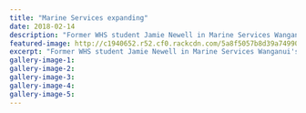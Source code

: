 ```yaml
---
title: "Marine Services expanding"
date: 2018-02-14
description: "Former WHS student Jamie Newell in Marine Services Wanganui's new showroom which now sells scuba diving and sport fishing gear..."
featured-image: http://c1940652.r52.cf0.rackcdn.com/5a8f5057b8d39a7499000250/Jamie-Newell-ex-chron-14-feb-2018.jpg
excerpt: "Former WHS student Jamie Newell in Marine Services Wanganui's new showroom which now sells scuba diving and sport fishing gear."
gallery-image-1: 
gallery-image-2: 
gallery-image-3: 
gallery-image-4: 
gallery-image-5: 
---
```


